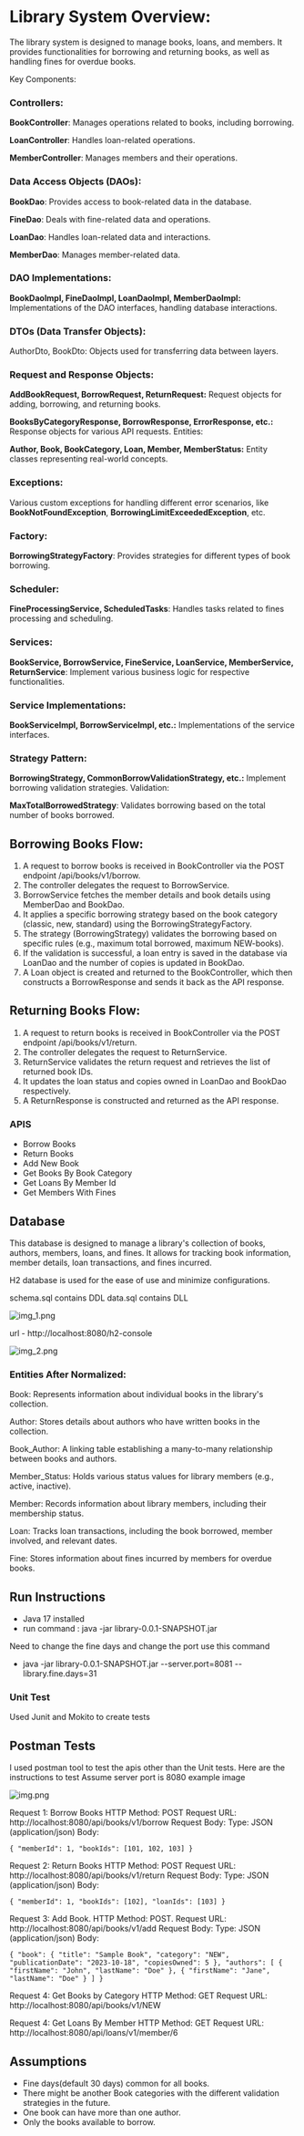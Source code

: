 
# **Library System Overview:**

The library system is designed to manage books, loans, and members. It provides functionalities for borrowing and returning books, as well as handling fines for overdue books.

Key Components:

### **Controllers:**

**BookController**: Manages operations related to books, including borrowing.

**LoanController**: Handles loan-related operations.

**MemberController**: Manages members and their operations.

### **Data Access Objects (DAOs):**

**BookDao**: Provides access to book-related data in the database.

**FineDao**: Deals with fine-related data and operations.

**LoanDao**: Handles loan-related data and interactions.

**MemberDao**: Manages member-related data.

### DAO Implementations:

**BookDaoImpl, FineDaoImpl, LoanDaoImpl, MemberDaoImpl:** Implementations of the DAO interfaces, handling database interactions.

### DTOs (Data Transfer Objects):

AuthorDto, BookDto: Objects used for transferring data between layers.

### Request and Response Objects:
**AddBookRequest, BorrowRequest, ReturnRequest:** Request objects for adding, borrowing, and returning books.

**BooksByCategoryResponse, BorrowResponse, ErrorResponse, etc.:** Response objects for various API requests.
Entities:

**Author, Book, BookCategory, Loan, Member, MemberStatus:** Entity classes representing real-world concepts.

### Exceptions:

Various custom exceptions for handling different error scenarios, like **BookNotFoundException**, **BorrowingLimitExceededException**, etc.

### Factory:

**BorrowingStrategyFactory**: Provides strategies for different types of book borrowing.

### Scheduler:

**FineProcessingService, ScheduledTasks**: Handles tasks related to fines processing and scheduling.

### Services:

**BookService, BorrowService, FineService, LoanService, MemberService, ReturnService**: Implement various business logic for respective functionalities.

### Service Implementations:

**BookServiceImpl, BorrowServiceImpl, etc.:** Implementations of the service interfaces.

### Strategy Pattern:

**BorrowingStrategy, CommonBorrowValidationStrategy, etc.:** Implement borrowing validation strategies.
Validation:

**MaxTotalBorrowedStrategy**: Validates borrowing based on the total number of books borrowed.

## Borrowing Books Flow:

1. A request to borrow books is received in BookController via the POST endpoint /api/books/v1/borrow.
2. The controller delegates the request to BorrowService.
3. BorrowService fetches the member details and book details using MemberDao and BookDao.
4. It applies a specific borrowing strategy based on the book category (classic, new, standard) using the BorrowingStrategyFactory.
5. The strategy (BorrowingStrategy) validates the borrowing based on specific rules (e.g., maximum total borrowed, maximum NEW-books).
6. If the validation is successful, a loan entry is saved in the database via LoanDao and the number of copies is updated in BookDao.
7. A Loan object is created and returned to the BookController, which then constructs a BorrowResponse and sends it back as the API response.

## Returning Books Flow:
1. A request to return books is received in BookController via the POST endpoint /api/books/v1/return.
2. The controller delegates the request to ReturnService.
3. ReturnService validates the return request and retrieves the list of returned book IDs.
4. It updates the loan status and copies owned in LoanDao and BookDao respectively.
5. A ReturnResponse is constructed and returned as the API response.

### APIS

* Borrow Books 
* Return Books 
* Add New Book
* Get Books By Book Category
* Get Loans By Member Id
* Get Members With Fines

## Database

This database is designed to manage a library's collection of books, authors, members, loans, and fines. It allows for tracking book information, member details, loan transactions, and fines incurred.

H2 database is used for the ease of use and minimize configurations. 

schema.sql contains DDL
data.sql contains DLL

![img_1.png](img_1.png)

url - http://localhost:8080/h2-console

![img_2.png](img_2.png)


### Entities After Normalized:

Book: Represents information about individual books in the library's collection.

Author: Stores details about authors who have written books in the collection.

Book_Author: A linking table establishing a many-to-many relationship between books and authors.

Member_Status: Holds various status values for library members (e.g., active, inactive).

Member: Records information about library members, including their membership status.

Loan: Tracks loan transactions, including the book borrowed, member involved, and relevant dates.

Fine: Stores information about fines incurred by members for overdue books.

## Run Instructions

* Java 17 installed
* run command : java -jar library-0.0.1-SNAPSHOT.jar

Need to change the fine days and change the port use this command
* java -jar library-0.0.1-SNAPSHOT.jar --server.port=8081 --library.fine.days=31


### Unit Test

Used Junit and Mokito to create tests


## Postman Tests 

I used postman tool to test the apis other than the Unit tests. Here are the instructions to test
Assume server port is 8080
example image

![img.png](img.png)

Request 1: Borrow Books
HTTP Method: POST
Request URL: http://localhost:8080/api/books/v1/borrow
Request Body:
Type: JSON (application/json)
Body:

`
{
"memberId": 1,
"bookIds": [101, 102, 103]
}
`

Request 2: Return Books
HTTP Method: POST
Request URL: http://localhost:8080/api/books/v1/return
Request Body:
Type: JSON (application/json)
Body:

`{
"memberId": 1,
"bookIds": [102],
"loanIds": [103]
}`

Request 3: Add Book.
HTTP Method: POST.
Request URL: http://localhost:8080/api/books/v1/add
Request Body:
Type: JSON (application/json)
Body: 

`{
"book": {
"title": "Sample Book",
"category": "NEW",
"publicationDate": "2023-10-18",
"copiesOwned": 5
},
"authors": [
{
"firstName": "John",
"lastName": "Doe"
},
{
"firstName": "Jane",
"lastName": "Doe"
}
]
}`

Request 4: Get Books by Category
HTTP Method: GET
Request URL: http://localhost:8080/api/books/v1/NEW

Request 4: Get Loans By Member
HTTP Method: GET
Request URL: http://localhost:8080/api/loans/v1/member/6

## Assumptions 

* Fine days(default 30 days) common for all books.
* There might be another Book categories with the different validation strategies in the future.
* One book can have more than one author.
* Only the books available to borrow.